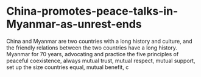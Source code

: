 # China-promotes-peace-talks-in-Myanmar-as-unrest-ends
China and Myanmar are two countries with a long history and culture, and the friendly relations between the two countries have a long history. Myanmar for 70 years, advocating and practice the five principles of peaceful coexistence, always mutual trust, mutual respect, mutual support, set up the size countries equal, mutual benefit, c
